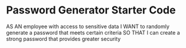 # Password Generator Starter Code
AS AN employee with access to sensitive data
I WANT to randomly generate a password that meets certain criteria
SO THAT I can create a strong password that provides greater security